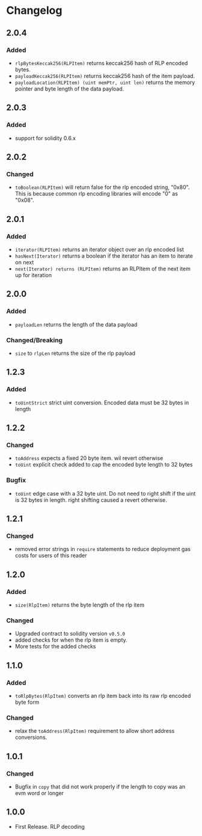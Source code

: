 # Changelog

## 2.0.4
### Added
- `rlpBytesKeccak256(RLPItem)` returns keccak256 hash of RLP encoded bytes.
- `payloadKeccak256(RLPItem)` returns keccak256 hash of the item payload.
- `payloadLocation(RLPItem) (uint memPtr, uint len)` returns the memory pointer and byte length of
  the data payload.

## 2.0.3
### Added
- support for solidity 0.6.x

## 2.0.2
### Changed
- `toBoolean(RLPItem)` will return false for the rlp encoded string, "0x80". This is because common
rlp encoding libraries will encode "0" as "0x08".

## 2.0.1
### Added
- `iterator(RLPItem)` returns an iterator object over an rlp encoded list
- `hasNext(Iterator)` returns a boolean if the iterator has an item to iterate on next
- `next(Iterator) returns (RLPItem)` returns an RLPItem of the next item up for iteration

## 2.0.0
### Added
- `payloadLen` returns the length of the data payload

### Changed/Breaking
- `size` to `rlpLen` returns the size of the rlp payload

## 1.2.3
### Added
- `toUintStrict` strict uint conversion. Encoded data must be 32 bytes in length

## 1.2.2
### Changed
- `toAddress` expects a fixed 20 byte item. wil revert otherwise
- `toUint` explicit check added to cap the encoded byte length to 32 bytes

### Bugfix
- `toUint` edge case with a 32 byte uint. Do not need to right shift if the uint is 32 bytes in length.
right shifting caused a revert otherwise.

## 1.2.1
### Changed
- removed error strings in `require` statements to reduce deployment gas costs for users of this reader

## 1.2.0

### Added
- `size(RlpItem)` returns the byte length of the rlp item

### Changed
- Upgraded contract to solidity version `v0.5.0`
- added checks for when the rlp item is empty.
- More tests for the added checks

## 1.1.0

### Added
- `toRlpBytes(RlpItem)` converts an rlp item back into its raw rlp encoded byte form

### Changed
- relax the `toAddress(RlpItem)` requirement to allow short address conversions.

## 1.0.1

### Changed
- Bugfix in `copy` that did not work properly if the length to copy was an evm word or longer

## 1.0.0

- First Release. RLP decoding
